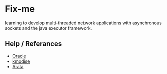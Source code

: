 # Fix-me

learning to develop multi-threaded network applications with asynchronous sockets and the java executor framework.

## Help / Referances

- [Oracle](https://docs.oracle.com/javase/tutorial/networking/sockets/clientServer.html)
- [kmodise]()
- [Arata]()